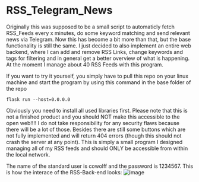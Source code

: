 # RSS_Telegram_News
Originally this was supposed to be a small script to automaticly fetch RSS_Feeds every x minutes, do some keyword matching and send relevant news via Telegram. Now this has become a bit more than that, but the base functionality is still the same. I just decided to also implement an entire web backend, where I can add and remove RSS Links, change keywords and tags for filtering and in general get a better overview of what is happening. At the moment I manage about 40 RSS Feeds with this program.

If you want to try it yourself, you simply have to pull this repo on your linux machine and start the program by using this command in the base folder of the repo
```
flask run --host=0.0.0.0
```
Obviously you need to install all used libraries first. Please note that this is not a finished product and you should NOT make this accessible to the open web!!!! I do not take responsibility for any security flaws because there will be a lot of those. Besides there are still some buttons which are not fully implemented and will return 404 errors (though this should not crash the server at any point). This is simply a small program I designed managing all of my RSS feeds and should ONLY be accessible from within the local network.

The name of the standard user is cowolff and the password is 1234567. This is how the interace of the RSS-Back-end looks:
![image](https://github.com/cowolff/Telegram_Tech_News/blob/main/Screenshot/RSSFeeds.JPG)
